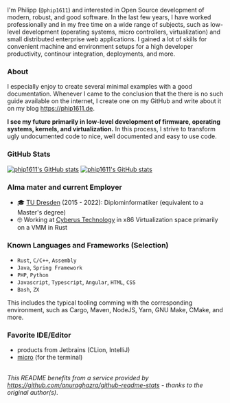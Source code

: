 I'm Philipp (`@phip1611`) and interested in Open Source development of modern, robust, and good software.
In the last few years, I have worked professionally and in my free time on a wide range of subjects,
such as low-level development (operating systems, micro controllers, virtualization) and small distributed 
enterprise web applications. I gained a lot of skills for convenient machine and environment setups for 
a high developer productivity, continour integration, deployments, and more.

### About

I especially enjoy to create several minimal examples with a good documentation. Whenever I came to the
conclusion that the there is no such guide available on the internet, I create one on my GitHub and write
about it on my blog <https://phip1611.de>.

**I see my future primarily in low-level development of firmware, operating systems, kernels, and virtualization.**
In this process, I strive to transform ugly undocumented code to nice, well documented and easy to use code. 

### GitHub Stats

[![phip1611's GitHub stats](https://github-readme-stats.vercel.app/api?username=phip1611&show_icons=true&count_private=true&theme=slateorange)](https://github.com/anuraghazra/github-readme-stats "My Github stats")
[![phip1611's GitHub stats](https://github-readme-stats.vercel.app/api/top-langs/?username=phip1611&theme=slateorange&layout=compact)](https://github.com/anuraghazra/github-readme-stats "My Github stats")


### Alma mater and current Employer

- 🎓 [TU Dresden](https://tu-dresden.de/) (2015 - 2022): Diplominformatiker (equivalent to a Master's degree)
- 🤓 Working at [Cyberus Technology](https://www.cyberus-technology.de/) in x86 Virtualization space primarily on a VMM in Rust

### Known Languages and Frameworks (Selection)
- `Rust`, `C/C++`, `Assembly`
- `Java`, `Spring Framework`
- `PHP`, `Python`
- `Javascript`, `Typescript`, `Angular`, `HTML`, `CSS`
- `Bash`, `ZX`

This includes the typical tooling comming with the corresponding environment, such as Cargo, Maven,
NodeJS, Yarn, GNU Make, CMake, and more.

### Favorite IDE/Editor
- products from Jetbrains (CLion, IntelliJ)
- [micro](https://github.com/zyedidia/micro) (for the terminal)

\
*This README benefits from a service provided by https://github.com/anuraghazra/github-readme-stats - thanks to the original author(s)*.
